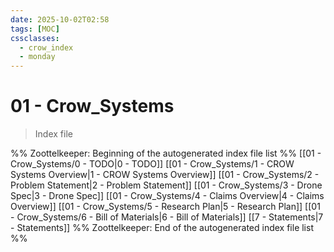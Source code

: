 ```yaml
---
date: 2025-10-02T02:58
tags: [MOC]
cssclasses:
  - crow_index
  - monday
---
```




# 01 - Crow_Systems

> Index file 



%% Zoottelkeeper: Beginning of the autogenerated index file list  %%
 [[01 - Crow_Systems/0 - TODO|0 - TODO]]
 [[01 - Crow_Systems/1 - CROW Systems Overview|1 - CROW Systems Overview]]
 [[01 - Crow_Systems/2 - Problem Statement|2 - Problem Statement]]
 [[01 - Crow_Systems/3 - Drone Spec|3 - Drone Spec]]
 [[01 - Crow_Systems/4 - Claims Overview|4 - Claims Overview]]
 [[01 - Crow_Systems/5 - Research Plan|5 - Research Plan]]
 [[01 - Crow_Systems/6 - Bill of Materials|6 - Bill of Materials]]
 [[7 - Statements|7 - Statements]]
%% Zoottelkeeper: End of the autogenerated index file list  %%


